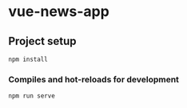 # vue-news-app

## Project setup
```
npm install
```

### Compiles and hot-reloads for development
```
npm run serve
```